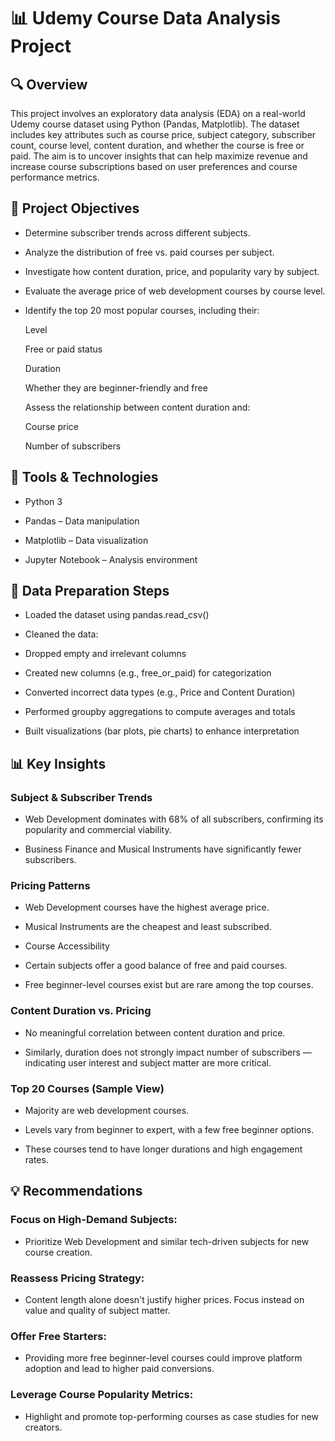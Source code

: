 # 📊 Udemy Course Data Analysis Project

## 🔍 Overview
This project involves an exploratory data analysis (EDA) on a real-world Udemy course dataset using Python (Pandas, Matplotlib). The dataset includes key attributes such as course price,
subject category, subscriber count, course level, content duration, and whether the course is free or paid.
The aim is to uncover insights that can help maximize revenue and increase course subscriptions based on user preferences and course performance metrics.

## 🧠 Project Objectives
* Determine subscriber trends across different subjects.

* Analyze the distribution of free vs. paid courses per subject.

* Investigate how content duration, price, and popularity vary by subject.

* Evaluate the average price of web development courses by course level.

* Identify the top 20 most popular courses, including their:

  Level

  Free or paid status

  Duration

  Whether they are beginner-friendly and free

  Assess the relationship between content duration and:

  Course price

  Number of subscribers

## 🧰 Tools & Technologies
* Python 3

* Pandas – Data manipulation

* Matplotlib – Data visualization

* Jupyter Notebook – Analysis environment

## 🔄 Data Preparation Steps
* Loaded the dataset using pandas.read_csv()

* Cleaned the data:

* Dropped empty and irrelevant columns

* Created new columns (e.g., free_or_paid) for categorization

* Converted incorrect data types (e.g., Price and Content Duration)

* Performed groupby aggregations to compute averages and totals

* Built visualizations (bar plots, pie charts) to enhance interpretation

## 📊 Key Insights
### Subject & Subscriber Trends
* Web Development dominates with 68% of all subscribers, confirming its popularity and commercial viability.

* Business Finance and Musical Instruments have significantly fewer subscribers.
### Pricing Patterns
* Web Development courses have the highest average price.

* Musical Instruments are the cheapest and least subscribed.
* Course Accessibility
* Certain subjects offer a good balance of free and paid courses.

* Free beginner-level courses exist but are rare among the top courses.

### Content Duration vs. Pricing
* No meaningful correlation between content duration and price.

* Similarly, duration does not strongly impact number of subscribers — indicating user interest and subject matter are more critical.

### Top 20 Courses (Sample View)
* Majority are web development courses.

* Levels vary from beginner to expert, with a few free beginner options.

* These courses tend to have longer durations and high engagement rates.

## 💡 Recommendations
### Focus on High-Demand Subjects:

* Prioritize Web Development and similar tech-driven subjects for new course creation.

### Reassess Pricing Strategy:

* Content length alone doesn't justify higher prices. Focus instead on value and quality of subject matter.

### Offer Free Starters:

* Providing more free beginner-level courses could improve platform adoption and lead to higher paid conversions.

### Leverage Course Popularity Metrics:

* Highlight and promote top-performing courses as case studies for new creators.









